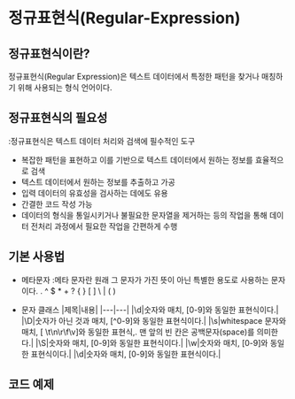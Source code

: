 # 정규표현식(Regular-Expression)
## 정규표현식이란?
정규표현식(Regular Expression)은 텍스트 데이터에서 특정한 패턴을 찾거나 매칭하기 위해 사용되는 형식 언어이다.


## 정규표현식의 필요성
:정규표현식은 텍스트 데이터 처리와 검색에 필수적인 도구

* 복잡한 패턴을 표현하고 이를 기반으로 텍스트 데이터에서 원하는 정보를 효율적으로 검색
* 텍스트 데이터에서 원하는 정보를 추출하고 가공 
* 입력 데이터의 유효성을 검사하는 데에도 유용
* 간결한 코드 작성 가능
* 데이터의 형식을 통일시키거나 불필요한 문자열을 제거하는 등의 작업을 통해 데이터 전처리 과정에서 필요한 작업을 간편하게 수행


## 기본 사용법
- 메타문자
:메타 문자란 원래 그 문자가 가진 뜻이 아닌 특별한 용도로 사용하는 문자이다.
. ^ $ * + ? { } [ ] \ | ( )

- 문자 클래스
|제목|내용|
|---|---|
|\d|숫자와 매치, [0-9]와 동일한 표현식이다.|
|\D|숫자가 아닌 것과 매치, [^0-9]와 동일한 표현식이다.|
|\s|whitespace 문자와 매치, [ \t\n\r\f\v]와 동일한 표현식,. 맨 앞의 빈 칸은 공백문자(space)를 의미한다.|
|\S|숫자와 매치, [0-9]와 동일한 표현식이다.|
|\w|숫자와 매치, [0-9]와 동일한 표현식이다.|
|\d|숫자와 매치, [0-9]와 동일한 표현식이다.|

## 코드 예제

